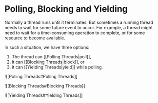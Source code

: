 # Polling, Blocking and Yielding

Normally a thread runs until it terminates. But sometimes a running thread needs to wait for some future event to occur. For example, a thread might need to wait for a time-consuming operation to complete, or for some resource to become available.

In such a situation, we have three options:

1. The thread can [[Polling Threads|poll]],
2. it can [[Blocking Threads|block]], or
3. it can [[Yielding Threads|yield]] while polling.


![[Polling Threads#Polling Threads]]

![[Blocking Threads#Blocking Threads]]

![[Yielding Threads#Yielding Threads]]